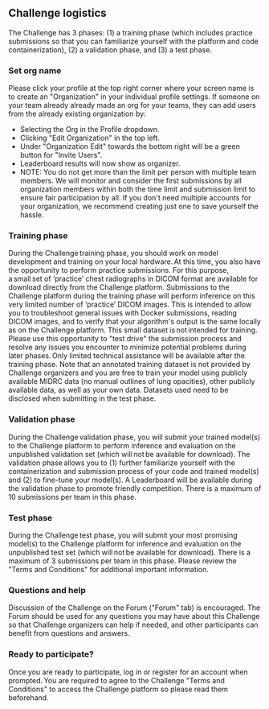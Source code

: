 ## Challenge logistics 
The Challenge has 3 phases: (1) a training phase (which includes practice submissions so that you can familiarize yourself with the platform and code containerization), (2) a validation phase, and (3) a test phase. 

### Set org name
Please click your profile at the top right corner where your screen name is to create an "Organization" in your individual profile settings. If someone on your team already already made an org for your teams, they can add users from the already existing organization by:
* Selecting the Org in the Profile dropdown.
* Clicking "Edit Organization" in the top left.
* Under "Organization Edit" towards the bottom right will be a green button for "Invite Users".
* Leaderboard results will now show as organizer.
* NOTE: You do not get more than the limit per person with multiple team members. We will monitor and consider the first submissions by all organization members within both the time limit and submission limit to ensure fair participation by all. If you don't need multiple accounts for your organization, we recommend creating just one to save yourself the hassle. 

### Training phase 
During the Challenge training phase, you should work on model development and training on your local hardware. At this time, you also have the opportunity to perform practice submissions. For this purpose, a small set of ‘practice’ chest radiographs in DICOM format are available for download directly from the Challenge platform. Submissions to the Challenge platform during the training phase will perform inference on this very limited number of ‘practice’ DICOM images. This is intended to allow you to troubleshoot general issues with Docker submissions, reading DICOM images, and to verify that your algorithm's output is the same locally as on the Challenge platform. This small dataset is not intended for training. Please use this opportunity to "test drive" the submission process and resolve any issues you encounter to minimize potential problems during later phases. Only limited technical assistance will be available after the training phase.
Note that an annotated training dataset is not provided by Challenge organizers and you are free to train your model using publicly available MIDRC data (no manual outlines of lung opacities), other publicly available data, as well as your own data. Datasets used need to be disclosed when submitting in the test phase. 
### Validation phase 
During the Challenge validation phase, you will submit your trained model(s) to the Challenge platform to perform inference and evaluation on the unpublished validation set (which will not be available for download). The validation phase allows you to (1) further familiarize yourself with the containerization and submission process of your code and trained model(s) and (2) to fine-tune your model(s). A Leaderboard will be available during the validation phase to promote friendly competition. There is a maximum of 10 submissions per team in this phase. 
### Test phase 
During the Challenge test phase, you will submit your most promising model(s) to the Challenge platform for inference and evaluation on the unpublished test set (which will not be available for download). There is a maximum of 3 submissions per team in this phase. Please review the "Terms and Conditions" for additional important information.  
### Questions and help 
Discussion of the Challenge on the Forum ("Forum" tab) is encouraged. The Forum should be used for any questions you may have about this Challenge so that Challenge organizers can help if needed, and other participants can benefit from questions and answers. 
### Ready to participate? 
Once you are ready to participate, log in or register for an account when prompted. You are required to agree to the Challenge "Terms and Conditions" to access the Challenge platform so please read them beforehand.